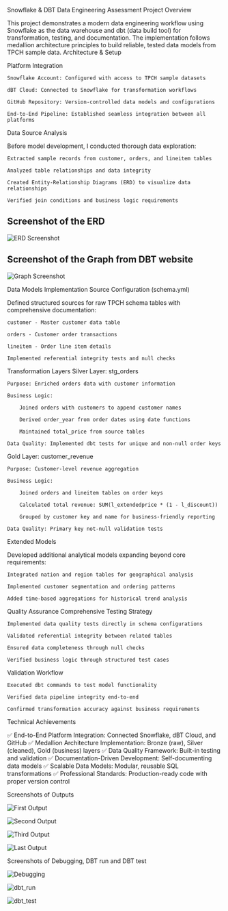 Snowflake & DBT Data Engineering Assessment
Project Overview

This project demonstrates a modern data engineering workflow using Snowflake as the data warehouse and dbt (data build tool) for transformation, testing, and documentation. The implementation follows medallion architecture principles to build reliable, tested data models from TPCH sample data.
Architecture & Setup

Platform Integration

    Snowflake Account: Configured with access to TPCH sample datasets

    dBT Cloud: Connected to Snowflake for transformation workflows

    GitHub Repository: Version-controlled data models and configurations

    End-to-End Pipeline: Established seamless integration between all platforms

Data Source Analysis

Before model development, I conducted thorough data exploration:

    Extracted sample records from customer, orders, and lineitem tables

    Analyzed table relationships and data integrity

    Created Entity-Relationship Diagrams (ERD) to visualize data relationships

    Verified join conditions and business logic requirements

## Screenshot of the ERD
![ERD Screenshot](tests/images/Schema_screenshot.png)

## Screenshot of the Graph from DBT website
![Graph Screenshot](tests/images/Graph_screenshot.png)

Data Models Implementation
Source Configuration (schema.yml)

Defined structured sources for raw TPCH schema tables with comprehensive documentation:

    customer - Master customer data table

    orders - Customer order transactions

    lineitem - Order line item details

    Implemented referential integrity tests and null checks

Transformation Layers
Silver Layer: stg_orders

    Purpose: Enriched orders data with customer information

    Business Logic:

        Joined orders with customers to append customer names

        Derived order_year from order dates using date functions

        Maintained total_price from source tables

    Data Quality: Implemented dbt tests for unique and non-null order keys

Gold Layer: customer_revenue

    Purpose: Customer-level revenue aggregation

    Business Logic:

        Joined orders and lineitem tables on order keys

        Calculated total revenue: SUM(l_extendedprice * (1 - l_discount))

        Grouped by customer key and name for business-friendly reporting

    Data Quality: Primary key not-null validation tests

Extended Models

Developed additional analytical models expanding beyond core requirements:

    Integrated nation and region tables for geographical analysis

    Implemented customer segmentation and ordering patterns

    Added time-based aggregations for historical trend analysis

Quality Assurance
Comprehensive Testing Strategy

    Implemented data quality tests directly in schema configurations

    Validated referential integrity between related tables

    Ensured data completeness through null checks

    Verified business logic through structured test cases

Validation Workflow

    Executed dbt commands to test model functionality

    Verified data pipeline integrity end-to-end

    Confirmed transformation accuracy against business requirements

Technical Achievements

✅ End-to-End Platform Integration: Connected Snowflake, dBT Cloud, and GitHub
✅ Medallion Architecture Implementation: Bronze (raw), Silver (cleaned), Gold (business) layers
✅ Data Quality Framework: Built-in testing and validation
✅ Documentation-Driven Development: Self-documenting data models
✅ Scalable Data Models: Modular, reusable SQL transformations
✅ Professional Standards: Production-ready code with proper version control

Screenshots of Outputs

![First Output](tests/images/output1.png)

![Second Output](tests/images/output2.png)

![Third Output](tests/images/output3.png)

![Last Output](tests/images/output4.png)

Screenshots of Debugging, DBT run and DBT test

![Debugging](tests/images/debug_screenshot.png)

![dbt_run](tests/images/run_screenshot.png)

![dbt_test](tests/images/test_screenshot.png)

